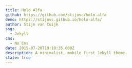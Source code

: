 ```yaml
---
title: Holo Alfa
github: https://github.com/stijnvc/holo-alfa
demo: https://stijnvc.github.io/holo-alfa/
author: Stijn van Cuijk
ssg:
  - Jekyll
cms:
  - No Cms
date: 2015-07-20T19:10:35.000Z
description: A minimalist, mobile first Jekyll theme.
stale: true
---
```

